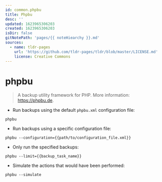 ```yaml
---
id: common.phpbu
title: Phpbu
desc: ''
updated: 1623965306203
created: 1623965306203
isDir: false
gitNotePath: 'pages/{{ noteHiearchy }}.md'
sources:
  - name: tldr-pages
    url: 'https://github.com/tldr-pages/tldr/blob/master/LICENSE.md'
    license: Creative Commons
---
```

# phpbu

> A backup utility framework for PHP.
> More information: <https://phpbu.de>.

- Run backups using the default `phpbu.xml` configuration file:

`phpbu`

- Run backups using a specific configuration file:

`phpbu --configuration={{path/to/configuration_file.xml}}`

- Only run the specified backups:

`phpbu --limit={{backup_task_name}}`

- Simulate the actions that would have been performed:

`phpbu --simulate`

